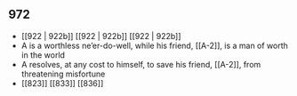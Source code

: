 ## 972
- [[922 | 922b]] [[922 | 922b]] [[922 | 922b]] 
- A is a worthless ne’er-do-well, while his friend, [[A-2]], is a man of worth in the world
- A resolves, at any cost to himself, to save his friend, [[A-2]], from threatening misfortune
- [[823]] [[833]] [[836]] 

